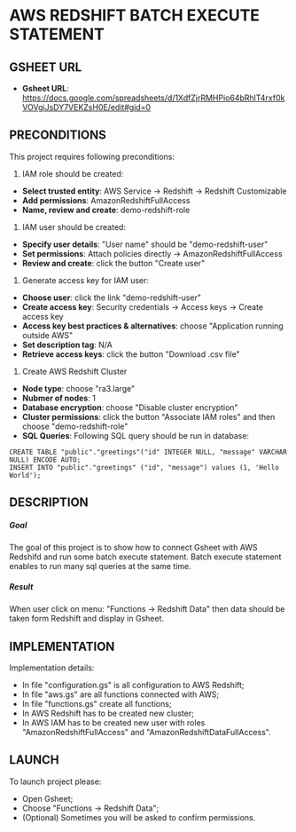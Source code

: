AWS REDSHIFT BATCH EXECUTE STATEMENT
=====================================


GSHEET URL
----------

* **Gsheet URL**: https://docs.google.com/spreadsheets/d/1XdfZjrRMHPio64bRhlT4rxf0kVOVgiJsDY7VEKZsH0E/edit#gid=0


PRECONDITIONS
-------------

This project requires following preconditions:
1. IAM role should be created:
* **Select trusted entity**: AWS Service -> Redshift -> Redshift Customizable
* **Add permissions**: AmazonRedshiftFullAccess
* **Name, review and create**: demo-redshift-role
1. IAM user should be created:
* **Specify user details**: "User name" should be "demo-redshift-user"
* **Set permissions**: Attach policies directly -> AmazonRedshiftFullAccess
* **Review and create**: click the button "Create user"
1. Generate access key for IAM user:
* **Choose user**: click the link "demo-redshift-user"
* **Create access key**: Security credentials -> Access keys -> Create access key 
* **Access key best practices & alternatives**: choose "Application running outside AWS"
* **Set description tag**: N/A
* **Retrieve access keys**: click the button "Download .csv file"
1. Create AWS Redshift Cluster
* **Node type**: choose "ra3.large"
* **Nubmer of nodes**: 1
* **Database encryption**: choose "Disable cluster encryption"
* **Cluster permissions**: click the button "Associate IAM roles" and then choose "demo-redshift-role"
* **SQL Queries**: Following SQL query should be run in database:
```
CREATE TABLE "public"."greetings"("id" INTEGER NULL, "message" VARCHAR NULL) ENCODE AUTO;
INSERT INTO "public"."greetings" ("id", "message") values (1, 'Hello World');
```


DESCRIPTION
-----------

##### Goal
The goal of this project is to show how to connect Gsheet with AWS Redshifd and run some batch execute statement. Batch execute statement enables to run many sql queries at the same time.

##### Result 
When user click on menu: "Functions -> Redshift Data" then data should be taken form Redshift and display in Gsheet.


IMPLEMENTATION
-----------

Implementation details:
* In file "configuration.gs" is all configuration to AWS Redshift;
* In file "aws.gs" are all functions connected with AWS;
* In file "functions.gs" create all functions;
* In AWS Redshift has to be created new cluster;
* In AWS IAM has to be created new user with roles "AmazonRedshiftFullAccess" and "AmazonRedshiftDataFullAccess". 
  

LAUNCH
------

To launch project please:
* Open Gsheet;
* Choose "Functions -> Redshift Data";
* (Optional) Sometimes you will be asked to confirm permissions.